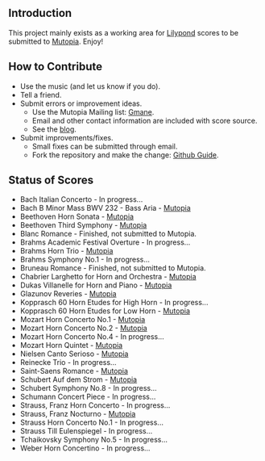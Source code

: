## Introduction
This project mainly exists as a working area for [Lilypond](http://lilypond.org/web) scores to be
submitted to [Mutopia](http://www.mutopiaproject.org/). Enjoy!

## How to Contribute
- Use the music (and let us know if you do).
- Tell a friend.
- Submit errors or improvement ideas.
  - Use the Mutopia Mailing list: [Gmane](http://news.gmane.org/gmane.music.mutopia.discuss).
  - Email and other contact information are included with score source.
  - See the [blog](http://open-scores.blogspot.com).
- Submit improvements/fixes.
  - Small fixes can be submitted through email.
  - Fork the repository and make the change: [Github Guide](http://github.com/guides/fork-a-project-and-submit-your-modifications).

## Status of Scores
- Bach Italian Concerto - In progress...
- Bach B Minor Mass BWV 232 - Bass Aria - [Mutopia](http://www.mutopiaproject.org/cgibin/piece-info.cgi?id=1462)
- Beethoven Horn Sonata - [Mutopia](http://mutopiaproject.org/cgibin/piece-info.cgi?id=919)
- Beethoven Third Symphony - [Mutopia](http://www.mutopiaproject.org/cgibin/piece-info.cgi?id=1655)
- Blanc Romance - Finished, not submitted to Mutopia.
- Brahms Academic Festival Overture - In progress...
- Brahms Horn Trio - [Mutopia](http://mutopiaproject.org/cgibin/piece-info.cgi?id=833)
- Brahms Symphony No.1 - In progress...
- Bruneau Romance - Finished, not submitted to Mutopia.
- Chabrier Larghetto for Horn and Orchestra - [Mutopia](http://mutopiaproject.org/cgibin/piece-info.cgi?id=920)
- Dukas Villanelle for Horn and Piano - [Mutopia](http://mutopiaproject.org/cgibin/piece-info.cgi?id=902)
- Glazunov Reveries - [Mutopia](http://www.mutopiaproject.org/cgibin/piece-info.cgi?id=1574)
- Kopprasch 60 Horn Etudes for High Horn - In progress...
- Kopprasch 60 Horn Etudes for Low Horn - [Mutopia](http://mutopiaproject.org/cgibin/piece-info.cgi?id=1186)
- Mozart Horn Concerto No.1 - [Mutopia](http://mutopiaproject.org/cgibin/piece-info.cgi?id=918)
- Mozart Horn Concerto No.2 - [Mutopia](http://mutopiaproject.org/cgibin/piece-info.cgi?id=901)
- Mozart Horn Concerto No.4 - In progress...
- Mozart Horn Quintet - [Mutopia](http://mutopiaproject.org/cgibin/piece-info.cgi?id=1369)
- Nielsen Canto Serioso - [Mutopia](http://mutopiaproject.org/cgibin/piece-info.cgi?id=1056)
- Reinecke Trio - In progress...
- Saint-Saens Romance - [Mutopia](http://mutopiaproject.org/cgibin/piece-info.cgi?id=1055)
- Schubert Auf dem Strom - [Mutopia](http://mutopiaproject.org/cgibin/piece-info.cgi?id=1272)
- Schubert Symphony No.8 - In progress...
- Schumann Concert Piece - In progress...
- Strauss, Franz Horn Concerto - In progress...
- Strauss, Franz Nocturno - [Mutopia](http://www.mutopiaproject.org/cgibin/piece-info.cgi?id=1575)
- Strauss Horn Concerto No.1 - In progress...
- Strauss Till Eulenspiegel - In progress...
- Tchaikovsky Symphony No.5 - In progress...
- Weber Horn Concertino - In progress...

